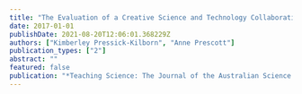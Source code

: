 ```yaml
---
title: "The Evaluation of a Creative Science and Technology Collaboration."
date: 2017-01-01
publishDate: 2021-08-20T12:06:01.368229Z
authors: ["Kimberley Pressick-Kilborn", "Anne Prescott"]
publication_types: ["2"]
abstract: ""
featured: false
publication: "*Teaching Science: The Journal of the Australian Science Teachers Association łdots*"
---
```



